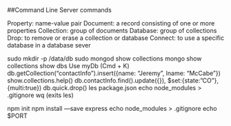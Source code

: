 ##Command Line Server commands

Property: name-value pair
Document: a record consisting of one or more properties
Collection:  group of documents
Database: group of collections 
Drop: to remove or erase a collection or database
Connect: to use a specific database in a database sever

sudo mkdir -p /data/db
sudo mongod
show collections
mongo
show collections
show dbs
Use myDb
(Cmd + K)
db.getCollection(“contactInfo”).insert({name: “Jeremy”, lname: “McCabe”})
show.collections.help()
db.contactInfo.find().update({}), $set:{state:”CO”}, {multi:true})
db.quick.drop()
les package.json
echo node_modules > .gitignore
wq (exits les)

npm init 
npm install —save express
echo node_modules > .gitignore
echo $PORT